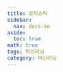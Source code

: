 ```yaml
---
title: 로지스틱
sidebar:
  nav: docs-ko
aside:
  toc: true
math: true
tags: 머신러닝
category: 머신러닝
---
```

